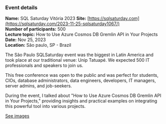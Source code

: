 ### Event details

**Name:** SQL Saturday Vitória 2023
**Site:** [https://sqlsaturday.com](https://sqlsaturday.com/2023-11-25-sqlsaturday1067/)  
**Number of participants:**  500  
**Lecture topic:** How to Use Azure Cosmos DB Gremlin API in Your Projects
**Date:**  Nov 25, 2023  
**Location:**  São paulo, SP - Brazil

The São Paulo SQLSaturday event was the biggest in Latin America and took place at our traditional venue: Unip Tatuapé. We expected 500 IT professionals and speakers to join us.

This free conference was open to the public and was perfect for students, CIOs, database administrators, data engineers, developers, IT managers, server admins, and job-seekers.

During the event, I talked about "How to Use Azure Cosmos DB Gremlin API in Your Projects," providing insights and practical examples on integrating this powerful tool into various projects.

[See images](https://github.com/TallesValiatti/Community-Contributions-2023-2024/tree/main/Events/SqlSaturdaySp/Images)